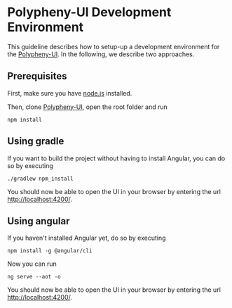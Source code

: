 # Polypheny-UI Development Environment

This guideline describes how to setup-up a development environment for the [Polypheny-UI](https://github.com/polypheny/Polypheny-UI). In the following, we describe two approaches.


## Prerequisites
First, make sure you have [node.js](https://nodejs.org/en/) installed.

Then, clone [Polypheny-UI](https://github.com/polypheny/Polypheny-UI), open the root folder and run

```
npm install
```


## Using gradle
If you want to build the project without having to install Angular, you can do so by executing

```
./gradlew npm_install
```

You should now be able to open the UI in your browser by entering the url [http://localhost:4200/](http://localhost:4200/).



## Using angular
If you haven't installed Angular yet, do so by executing

```
npm install -g @angular/cli
```

Now you can run
```
ng serve --aot -o
```

You should now be able to open the UI in your browser by entering the url [http://localhost:4200/](http://localhost:4200/).
